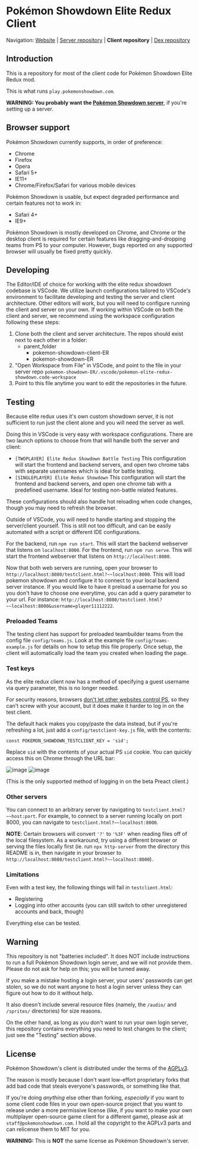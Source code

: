 # Pokémon Showdown Elite Redux Client

Navigation: [Website][1] | [Server repository][2] | **Client repository** | [Dex repository][3]

[1]: http://pokemonshowdown.com/
[2]: https://github.com/ER-Showdown/pokemon-showdown-ER
[3]: https://github.com/ER-Showdown/pokemon-showdown-client-ER

## Introduction

This is a repository for most of the client code for Pokémon Showdown Elite Redux mod.

This is what runs `play.pokemonshowdown.com`.

**WARNING: You probably want the [Pokémon Showdown server][4]**, if you're
setting up a server.

[4]: https://github.com/Zarel/Pokemon-Showdown

## Browser support

Pokémon Showdown currently supports, in order of preference:

-   Chrome
-   Firefox
-   Opera
-   Safari 5+
-   IE11+
-   Chrome/Firefox/Safari for various mobile devices

Pokémon Showdown is usable, but expect degraded performance and certain features not to work in:

-   Safari 4+
-   IE9+

Pokémon Showdown is mostly developed on Chrome, and Chrome or the desktop client is required for certain features like dragging-and-dropping teams from PS to your computer. However, bugs reported on any supported browser will usually be fixed pretty quickly.

## Developing

The Editor/IDE of choice for working with the elite redux showdown codebase is VSCode.
We utilize launch configurations tailored to VSCode's environment to facilitate developing and testing the server and client architecture.
Other editors will work, but you will need to configure running the client and server on your own.
If working within VSCode on both the client and server, we recommend using the workspace configuration following these steps:

1. Clone both the client and server architecture. The repos should exist next to each other in a folder:
    - parent_folder
        - pokemon-showdown-client-ER
        - pokemon-showdown-ER
2. "Open Workspace from File" in VSCode, and point to the file in your server repo `pokemon-showdown-ER/.vscode/pokemon-elite-redux-showdown.code-workspace`
3. Point to this file anytime you want to edit the repositories in the future.

## Testing

Because elite redux uses it's own custom showdown server, it is not sufficient to run just the client alone and you will need the server as well.

Doing this in VSCode is very easy with workspace configurations.
There are two launch options to choose from that will handle both the server and client:

-   `[TWOPLAYER] Elite Redux Showdown Battle Testing` This configuration will start the frontend and backend servers, and open two chrome tabs with separate usernames which is ideal for battle testing.
-   `[SINGLEPLAYER] Elite Redux Showdown` This configuration will start the frontend and backend servers, and open one chrome tab with a predefined username. Ideal for testing non-battle related features.

These configurations should also handle hot reloading when code changes, though you may need to refresh the browser.

Outside of VSCode, you will need to handle starting and stopping the server/client yourself.
This is still not too difficult, and can be easily automated with a script or different IDE configurations.

For the backend, run `npm run start`. This will start the backend webserver that listens on `localhost:8000`.
For the frontend, run `npm run serve`. This will start the frontend webserver that listens on `http://localhost:8080`.

Now that both web servers are running, open your browser to `http://localhost:8080/testclient.html?~~localhost:8000`.
This will load pokemon showdown and configure it to connect to your local backend server instance.
If you would like to have it preload a username for you so you don't have to choose one everytime, you can add a query parameter to your url.
For instance: `http://localhost:8080/testclient.html?~~localhost:8000&username=player11112222`.

### Preloaded Teams

The testing client has support for preloaded teambuilder teams from the config file `config/teams.js`.
Look at the example file `config/teams-example.js` for details on how to setup this file properly.
Once setup, the client will automatically load the team you created when loading the page.

### Test keys

As the elite redux client now has a method of specifying a guest username via query parameter, this is no longer needed.

For security reasons, browsers [don't let other websites control PS][5], so
they can't screw with your account, but it does make it harder to log in on
the test client.

The default hack makes you copy/paste the data instead, but if you're
refreshing a lot, just add a `config/testclient-key.js` file, with the
contents:

    const POKEMON_SHOWDOWN_TESTCLIENT_KEY = 'sid';

Replace `sid` with the contents of your actual PS `sid` cookie. You can quickly
access this on Chrome through the URL bar:

![image](https://user-images.githubusercontent.com/551184/53414680-def43480-3994-11e9-89d0-c06098c23fa0.png)
![image](https://user-images.githubusercontent.com/551184/53414760-119e2d00-3995-11e9-80f8-ecd17467310a.png)

(This is the only supported method of logging in on the beta Preact client.)

[5]: https://developer.mozilla.org/en-US/docs/Web/HTTP/CORS

### Other servers

You can connect to an arbitrary server by navigating to
`testclient.html?~~host:port`. For example, to connect to a server running
locally on port 8000, you can navigate to `testclient.html?~~localhost:8000`.

**NOTE**: Certain browsers will convert `'?'` to `'%3F'` when reading files off
of the local filesystem. As a workaround, try using a different browser or
serving the files locally first (ie. run `npx http-server` from the
directory this README is in, then navigate in your browser to
`http://localhost:8080/testclient.html?~~localhost:8000`).

### Limitations

Even with a test key, the following things will fail in `testclient.html`:

-   Registering
-   Logging into other accounts (you can still switch to other unregistered
    accounts and back, though)

Everything else can be tested.

## Warning

This repository is not "batteries included". It does NOT include instructions
to run a full Pokémon Showdown login server, and we will not provide them.
Please do not ask for help on this; you will be turned away.

If you make a mistake hosting a login server, your users' passwords can get
stolen, so we do not want anyone to host a login server unless they can
figure out how to do it without help.

It also doesn't include several resource files (namely, the `/audio/` and
`/sprites/` directories) for size reasons.

On the other hand, as long as you don't want to run your own login server,
this repository contains everything you need to test changes to the client;
just see the "Testing" section above.

## License

Pokémon Showdown's client is distributed under the terms of the [AGPLv3][6].

The reason is mostly because I don't want low-effort proprietary forks that add bad code that steals everyone's passwords, or something like that.

If you're doing _anything_ else other than forking, _especially_ if you want to some client code files in your own open-source project that you want to release under a more permissive license (like, if you want to make your own multiplayer open-source game client for a different game), please ask at `staff@pokemonshowdown.com`. I hold all the copyright to the AGPLv3 parts and can relicense them to MIT for you.

[6]: http://www.gnu.org/licenses/agpl-3.0.html

**WARNING:** This is **NOT** the same license as Pokémon Showdown's server.
